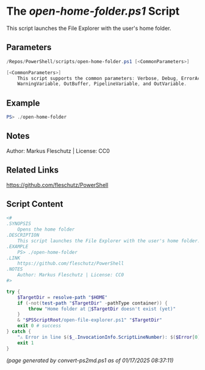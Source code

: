 The *open-home-folder.ps1* Script
===========================

This script launches the File Explorer with the user's home folder.

Parameters
----------
```powershell
/Repos/PowerShell/scripts/open-home-folder.ps1 [<CommonParameters>]

[<CommonParameters>]
    This script supports the common parameters: Verbose, Debug, ErrorAction, ErrorVariable, WarningAction, 
    WarningVariable, OutBuffer, PipelineVariable, and OutVariable.
```

Example
-------
```powershell
PS> ./open-home-folder

```

Notes
-----
Author: Markus Fleschutz | License: CC0

Related Links
-------------
https://github.com/fleschutz/PowerShell

Script Content
--------------
```powershell
<#
.SYNOPSIS
	Opens the home folder
.DESCRIPTION
	This script launches the File Explorer with the user's home folder.
.EXAMPLE
	PS> ./open-home-folder
.LINK
	https://github.com/fleschutz/PowerShell
.NOTES
	Author: Markus Fleschutz | License: CC0
#>

try {
	$TargetDir = resolve-path "$HOME"
	if (-not(test-path "$TargetDir" -pathType container)) {
		throw "Home folder at 📂$TargetDir doesn't exist (yet)"
	}
	& "$PSScriptRoot/open-file-explorer.ps1" "$TargetDir"
	exit 0 # success
} catch {
	"⚠️ Error in line $($_.InvocationInfo.ScriptLineNumber): $($Error[0])"
	exit 1
}
```

*(page generated by convert-ps2md.ps1 as of 01/17/2025 08:37:11)*
